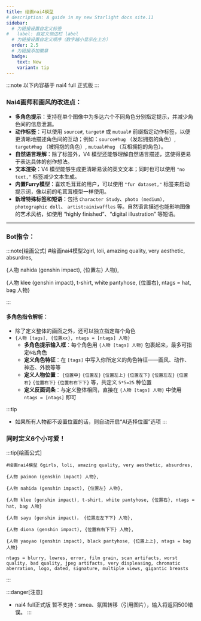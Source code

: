 ```yaml
---
title: 绘画nai4模型
# description: A guide in my new Starlight docs site.11
sidebar:
  # 为链接设置自定义标签
#   label: 自定义侧边栏 label
  # 为链接设置自定义顺序（数字越小显示在上方）
  order: 2.5
  # 为链接添加徽章
  badge:
    text: New
    variant: tip
---
```


:::note
以下内容基于 nai4 full 正式版
:::

### Nai4画师和画风的改进点：

*   **多角色提示**：支持在单个图像中为多达六个不同角色分别指定提示，并减少角色间的信息泄漏。
*   **动作标签**：可以使用 `source#`, `target#` 或 `mutual#` 前缀指定动作标签，以便更清晰地描述角色间的互动；例如：`source#hug` （发起拥抱的角色）, `target#hug` （被拥抱的角色）, `mutual#hug` （互相拥抱的角色）。
*   **自然语言理解**：除了标签外，V4 模型还能够理解自然语言描述，这使得更易于表达具体的创作想法。
*   **文本渲染**：V4 模型能够生成更清晰易读的英文文本；同时也可以使用 `"no text,"` 标签减少文本生成。
*   **内置Furry模型**：喜欢毛茸茸的用户，可以使用 `"fur dataset,"` 标签来启动提示词，像以前的毛茸茸模型一样使用。
*   **新增特殊标签和短语**：包括 `Character Study`、`photo (medium), photographic doll`、 `artist:ainiwaffles` 等。自然语言描述也能影响图像的艺术风格，如使用 “highly finished”、“digital illustration” 等短语。

---

### Bot指令：

:::note[绘画公式]
#绘画nai4模型2girl, loli, amazing quality, very aesthetic, absurdres, 

{人物 nahida (genshin impact), {位置左} 人物}, 

{人物 klee (genshin impact), t-shirt, white pantyhose, {位置右}, ntags = hat, bag 人物}

:::

#### 多角色指令解析：
- 除了定义整体的画面之外，还可以独立指定每个角色
- `{人物 [tags], {位置xx}, ntags = [ntags] 人物}`
  - **多角色提示输入框**：每个角色用 `{人物 [tags] 人物}` 包裹起来，最多可指定`6名`角色
  - **定义角色特征**：在 `[tags]` 中写入你所定义的角色特征——画风、动作、神态、外貌等等
  - **定义人物位置**： `{位置中}` `{位置左}` `{位置左上}` `{位置左下}` `{位置左左}` `{位置右}` `{位置右下}`  `{位置右右下下}` 等，共定义 `5*5=25` 种位置
  - **定义反面词条**：与定义整体相同，直接在 `{人物 [tags] 人物}` 中使用 `ntags = [ntags]` 即可


:::tip
- 如果所有人物都不设置位置的话，则自动开启“AI选择位置”选项
:::

### 同时定义6个小可爱！
:::tip[绘画公式]
```
#绘画nai4模型 6girls, loli, amazing quality, very aesthetic, absurdres, 

{人物 paimon (genshin impact) 人物}, 

{人物 nahida (genshin impact), {位置左} 人物}, 

{人物 klee (genshin impact), t-shirt, white pantyhose, {位置右}, ntags = hat, bag 人物}

{人物 sayu (genshin impact)， {位置左左下下} 人物}, 

{人物 diona (genshin impact), {位置右右下下} 人物}, 

{人物 yaoyao (genshin impact), black pantyhose, {位置上上}, ntags = bag 人物}

ntags = blurry, lowres, error, film grain, scan artifacts, worst quality, bad quality, jpeg artifacts, very displeasing, chromatic aberration, logo, dated, signature, multiple views, gigantic breasts
```
:::


:::danger[注意]
- nai4 full正式版 暂不支持：smea、氛围转移（引用图片），输入将返回500错误。
:::